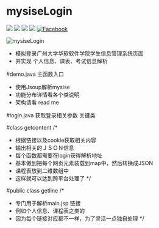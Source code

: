 # mysiseLogin
[![](https://img.shields.io/badge/license-MIT-blue.svg)](https://github.com/cncoder/mysiseLogin/master/LICENSE.txt) 
[![](https://img.shields.io/github/release/coderyi/Monkey.svg)](https://github.com/cncoder/mysiseLogin/releases)
[![](https://img.shields.io/github/stars/coderyi/Monkey.svg)](https://github.com/cncoder/mysiseLogin/stargazers) 
[![](https://img.shields.io/github/forks/coderyi/Monkey.svg)](https://github.com/cncoder/mysiseLogin/network) 
[![Facebook](https://img.shields.io/badge/twitter-@coderyi9-green.svg?style=flat)](https://www.facebook.com/romennt)

![mysiseLogin](http://www.yicodes.com/) 
 * 模拟登录广州大学华软软件学院学生信息管理系统页面
 * 并实现 个人信息、课表、考试信息解析

 
#demo.java
  主函数入口
 * 使用Jsoup解析mysise
 * 功能分布详情看各个类说明
 * 架构请看 read me

 #login.java
 获取登录相关参数
 关键类
 
 
 #class getcontent
 /*
 * 根据链接以及cookie获取相关内容
 * 输出相关的ＪＳＯＮ信息
 * 每个函数都需要在login获得解析地址
 * 基本做到把每个网页元素装载到map中，然后转换成JSON
 * 课程表放到二维数组中
 * 这样就可以达到跨平台处理了
 */
 
 #public class getline
 /*
 * 专门用于解析main.jsp 链接
 * 例如个人信息、课程表之类的
 * 因为每个链接对应都不一样，为了灵活一点独自处理
 */

